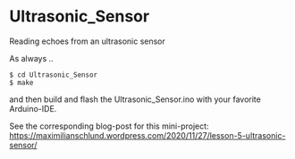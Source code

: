 # Ultrasonic_Sensor
Reading echoes from an ultrasonic sensor 

As always ..

```
$ cd Ultrasonic_Sensor
$ make
```

and then build and flash the Ultrasonic_Sensor.ino with your favorite Arduino-IDE.

See the corresponding blog-post for this mini-project:
https://maximilianschlund.wordpress.com/2020/11/27/lesson-5-ultrasonic-sensor/


